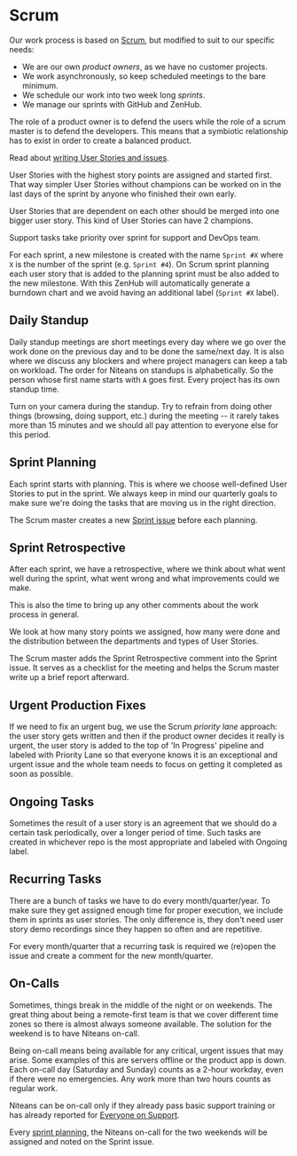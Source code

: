 # Scrum

Our work process is based on [Scrum](https://en.wikipedia.org/wiki/Scrum_(software_development)), but modified to suit to our specific needs:

 * We are our own *product owners*, as we have no customer projects.
 * We work asynchronously, so keep scheduled meetings to the bare minimum.
 * We schedule our work into two week long *sprints*.
 * We manage our sprints with GitHub and ZenHub.
 
The role of a product owner is to defend the users while the role of a scrum master is to defend the developers. This means that a symbiotic relationship has to exist in order to create a balanced product.

Read about [writing User Stories and issues](user-stories.md).

User Stories with the highest story points are assigned and started first. That way simpler User Stories without champions can be worked on in the last days of the sprint by anyone who finished their own early.

User Stories that are dependent on each other should be merged into one bigger user story. This kind of User Stories can have 2 champions.

Support tasks take priority over sprint for support and DevOps team.

For each sprint, a new milestone is created with the name `Sprint #X` where `X` is the number of the sprint (e.g. `Sprint #4`). On Scrum sprint planning each user story that is added to the planning sprint must be also added to the new milestone. With this ZenHub will automatically generate a burndown chart and we avoid having an additional label (`Sprint #X` label).

## Daily Standup

Daily standup meetings are short meetings every day where we go over the work done on the previous day and to be done the same/next day. It is also where we discuss any blockers and where project managers can keep a tab on workload. The order for Niteans on standups is alphabetically. So the person whose first name starts with `A` goes first. Every project has its own standup time.

Turn on your camera during the standup. Try to refrain from doing other things (browsing, doing support, etc.) during the meeting -- it rarely takes more than 15 minutes and we should all pay attention to everyone else for this period.

## Sprint Planning

Each sprint starts with planning. This is where we choose well-defined User Stories to put in the sprint. We always keep in mind our quarterly goals to make sure we're doing the tasks that are moving us in the right direction.

The Scrum master creates a new [Sprint issue](https://github.com/niteoweb/sprint/issues/new?template=planning.md&title=Planning%20for%20Sprint%20#) before each planning.

## Sprint Retrospective 

After each sprint, we have a retrospective, where we think about what went well during the sprint, what went wrong and what improvements could we make.

This is also the time to bring up any other comments about the work process in general.

We look at how many story points we assigned, how many were done and the distribution between the departments and types of User Stories.

The Scrum master adds the Sprint Retrospective comment into the Sprint issue. It serves as a checklist for the meeting and helps the Scrum master write up a brief report afterward.

## Urgent Production Fixes

If we need to fix an urgent bug, we use the Scrum *priority lane* approach: the user story gets written and then if the product owner decides it really is urgent, the user story is added to the top of 'In Progress' pipeline and labeled with Priority Lane so that everyone knows it is an exceptional and urgent issue and the whole team needs to focus on getting it completed as soon as possible.

## Ongoing Tasks

Sometimes the result of a user story is an agreement that we should do a certain task periodically, over a longer period of time. Such tasks are created in whichever repo is the most appropriate and labeled with Ongoing label.

## Recurring Tasks

There are a bunch of tasks we have to do every month/quarter/year. To make sure they get assigned enough time for proper execution, we include them in sprints as user stories. The only difference is, they don't need user story demo recordings since they happen so often and are repetitive.

For every month/quarter that a recurring task is required we (re)open the issue and create a comment for the new month/quarter.

## On-Calls

Sometimes, things break in the middle of the night or on weekends. The great thing about being a remote-first team is that we cover different time zones so there is almost always someone available. The solution for the weekend is to have Niteans on-call.

Being on-call means being available for any critical, urgent issues that may arise. Some examples of this are servers offline or the product app is down. Each on-call day (Saturday and Sunday) counts as a 2-hour workday, even if there were no emergencies. Any work more than two hours counts as regular work.

Niteans can be on-call only if they already pass basic support training or has already reported for [Everyone on Support](https://github.com/niteoweb/handbook/blob/master/4_Marketing-Support/everyone-on-support.md).

Every [sprint planning](https://github.com/niteoweb/handbook/blob/master/2_Operations/scrum.md#sprint-planning), the Niteans on-call for the two weekends will be assigned and noted on the Sprint issue.
